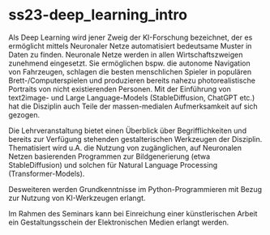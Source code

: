 # ss23-deep_learning_intro

Als Deep Learning wird jener Zweig der KI-Forschung bezeichnet, der es ermöglicht mittels Neuronaler Netze automatisiert bedeutsame Muster in Daten zu finden. Neuronale Netze werden in allen Wirtschaftszweigen zunehmend eingesetzt. Sie ermöglichen bspw. die autonome Navigation von Fahrzeugen, schlagen die besten menschlichen Spieler in populären Brett-/Computerspielen und produzieren bereits nahezu photorealistische Portraits von nicht existierenden Personen. Mit der Einführung von text2image- und Large Language-Models (StableDiffusion, ChatGPT etc.) hat die Disziplin auch Teile der massen-medialen Aufmerksamkeit auf sich gezogen.

Die Lehrveranstaltung bietet einen Überblick über Begrifflichkeiten und bereits zur Verfügung stehenden gestalterischen Werkzeugen der Disziplin. Thematisiert wird u.A. die Nutzung von zugänglichen, auf Neuronalen Netzen basierenden Programmen zur Bildgenerierung (etwa StableDiffusion) und solchen für Natural Language Processing (Transformer-Models).

Desweiteren werden Grundkenntnisse im Python-Programmieren mit Bezug zur Nutzung von KI-Werkzeugen erlangt.

Im Rahmen des Seminars kann bei Einreichung einer künstlerischen Arbeit ein Gestaltungsschein der Elektronischen Medien erlangt werden.
